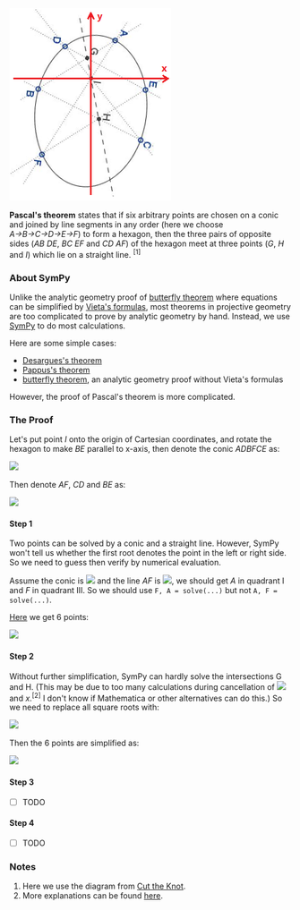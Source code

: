 <img src="diagrams/pascal.png">

**Pascal's theorem** states that if six arbitrary points are chosen on a conic and joined by line segments in any order (here we choose *A→B→C→D→E→F*) to form a hexagon, then the three pairs of opposite sides (*AB DE*, *BC EF* and *CD AF*) of the hexagon meet at three points (*G*, *H* and *I*) which lie on a straight line. <sup>[1]</sup>

### About SymPy

Unlike the analytic geometry proof of [butterfly theorem](butterfly.md) where equations can be simplified by [Vieta's formulas](https://en.wikipedia.org/wiki/Vieta%27s_formulas), most theorems in projective geometry are too complicated to prove by analytic geometry by hand. Instead, we use [SymPy](https://en.wikipedia.org/wiki/SymPy) to do most calculations.

Here are some simple cases:

- [Desargues's theorem](desargues.md)
- [Pappus's theorem](projective/pappus.py)
- [butterfly theorem](projective/butterfly.py), an analytic geometry proof without Vieta's formulas

However, the proof of Pascal's theorem is more complicated.

### The Proof

Let's put point *I* onto the origin of Cartesian coordinates, and rotate the hexagon to make *BE* parallel to x-axis, then denote the conic *ADBFCE* as:

<img src="https://latex.codecogs.com/gif.latex?ax^2+bxy+cy^2+dx+ey+f=0">

Then denote *AF*, *CD* and *BE* as:

<img src="https://latex.codecogs.com/gif.latex?\begin{cases}AF:y=gx\\CD:y=hx\\BE:y=k\end{cases}">

#### Step 1

Two points can be solved by a conic and a straight line. However, SymPy won't tell us whether the first root denotes the point in the left or right side. So we need to guess then verify by numerical evaluation.

Assume the conic is <img src="https://latex.codecogs.com/gif.latex?x^2+y^2-1=0"> and the line *AF* is <img src="https://latex.codecogs.com/gif.latex?y=x">, we should get *A* in quadrant I and *F* in quadrant III. So we should use `F, A = solve(...)` but not `A, F = solve(...)`.

[Here](projective/pascal1.py) we get 6 points:

<img src="https://latex.codecogs.com/gif.latex?\begin{cases}x_\text{A}=-(d+eg-\sqrt{-4af-4bfg-4cfg^2+d^2+2deg+e^2g^2})/2(a+bg+cg^2)\\x_\text{B}=-(bk+d+\sqrt{-4ack^2-4aek-4af+b^2k^2+2bdk+d^2})/2a\\x_\text{C}=-(d+eh-\sqrt{-4af-4bfh-4cfh^2+d^2+2deh+e^2h^2})/2(a+bh+ch^2)\\x_\text{D}=-(d+eh+\sqrt{-4af-4bfh-4cfh^2+d^2+2deh+e^2h^2})/2(a+bh+ch^2)\\x_\text{E}=-(bk+d-\sqrt{-4ack^2-4aek-4af+b^2k^2+2bdk+d^2})/2a\\x_\text{F}=-(d+eg+\sqrt{-4af-4bfg-4cfg^2+d^2+2deg+e^2g^2})/2(a+2bg+2cg^2)\end{cases}">

#### Step 2

Without further simplification, SymPy can hardly solve the intersections G and H. (This may be due to too many calculations during cancellation of <img src="https://latex.codecogs.com/gif.latex?\sqrt{x}^2"> and *x*.<sup>[2]</sup> I don't know if Mathematica or other alternatives can do this.) So we need to replace all square roots with:

<img src="https://latex.codecogs.com/gif.latex?\begin{cases}P=\sqrt{-4af-4bfg-4cfg^2+d^2+2deg+e^2g^2}\\Q=\sqrt{-4af-4bfh-4cfh^2+d^2+2deh+e^2h^2}\\R=\sqrt{-4ack^2-4aek-4af+b^2k^2+2bdk+d^2}\end{cases}">

Then the 6 points are simplified as:

<img src="https://latex.codecogs.com/gif.latex?\begin{cases}x_\text{A}=-(d+eg-P)/2(a+bg+cg^2)\\x_\text{B}=-(bk+d+R)/2a\\x_\text{C}=-(d+eh-Q)/2(a+bh+ch^2)\\x_\text{D}=-(d+eh+Q)/2(a+bh+ch^2)\\x_\text{E}=-(bk+d-R)/2a\\x_\text{F}=-(d+eg+P)/2(a+2bg+2cg^2)\end{cases}">

#### Step 3

- [ ] TODO

#### Step 4

- [ ] TODO

### Notes

1. Here we use the diagram from [Cut the Knot](https://www.cut-the-knot.org/Generalization/OverlookedPascal.shtml).
2. More explanations can be found [here](https://docs.sympy.org/latest/tutorial/simplification.html).